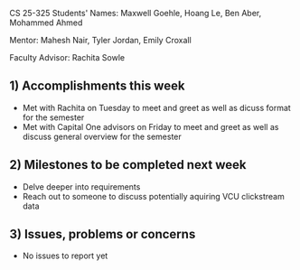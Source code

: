 CS 25-325
Students' Names: Maxwell Goehle, Hoang Le, Ben Aber, Mohammed Ahmed

Mentor: Mahesh Nair, Tyler Jordan, Emily Croxall

Faculty Advisor: Rachita Sowle

 ## 1) Accomplishments this week ##
   - Met with Rachita on Tuesday to meet and greet as well as dicuss format for the semester
   - Met with Capital One advisors on Friday to meet and greet as well as discuss general overview for the semester
## 2) Milestones to be completed next week ##
   - Delve deeper into requirements
   - Reach out to someone to discuss potentially aquiring VCU clickstream data
## 3) Issues, problems or concerns ## 
   - No issues to report yet
